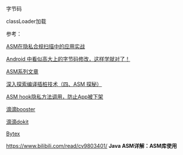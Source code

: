 字节码 



classLoader加载













参考：

[ASM在隐私合规扫描中的应用实战](https://mp.weixin.qq.com/s/0G-tLKaMPD_XA6j1cnqh0g)

[Android 中看似高大上的字节码修改，这样学就对了！](https://mp.weixin.qq.com/s/dQjsxduUiNrMYH2xhhpmQA)

[ASM系列文章](https://blog.51cto.com/lsieun/2924583)

[深入探索编译插桩技术（四、ASM 探秘）](https://blog.csdn.net/c6E5UlI1N/article/details/105423951)

[ASM hook隐私方法调用，防止App被下架](https://juejin.cn/post/7043399520486424612)

[滴滴booster](https://github.com/didi/booster)

[滴滴dokit](https://link.juejin.cn/?target=https%3A%2F%2Fgithub.com%2Fdidi%2FDoraemonKit)

[Bytex](https://github.com/bytedance/ByteX)

https://www.bilibili.com/read/cv9803401/  **Java ASM详解：ASM库使用**
